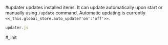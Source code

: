 #updater updates installed items. It can update automatically upon start or manually using `/update` command. Automatic updating is currently `<<_this.global_store.auto_update?'on':'off'>>`.

```js_removed:updater.js
updater.js
```

#_init